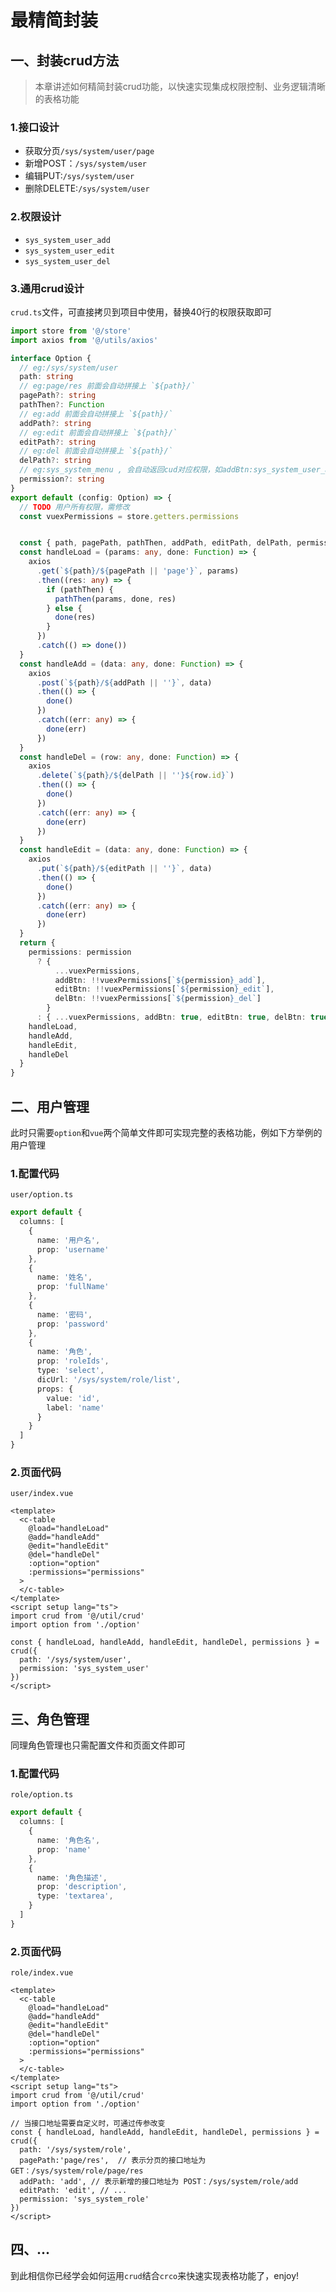 # 最精简封装

## 一、封装crud方法
> 本章讲述如何精简封装crud功能，以快速实现集成权限控制、业务逻辑清晰的表格功能

### 1.接口设计
- 获取分页`/sys/system/user/page`
- 新增POST：`/sys/system/user`
- 编辑PUT:`/sys/system/user`
- 删除DELETE:`/sys/system/user`

### 2.权限设计
- `sys_system_user_add`
- `sys_system_user_edit`
- `sys_system_user_del`

### 3.通用crud设计
`crud.ts`文件，可直接拷贝到项目中使用，替换40行的权限获取即可
```ts
import store from '@/store'
import axios from '@/utils/axios'

interface Option {
  // eg:/sys/system/user
  path: string
  // eg:page/res 前面会自动拼接上 `${path}/`
  pagePath?: string
  pathThen?: Function
  // eg:add 前面会自动拼接上 `${path}/`
  addPath?: string
  // eg:edit 前面会自动拼接上 `${path}/`
  editPath?: string
  // eg:del 前面会自动拼接上 `${path}/`
  delPath?: string
  // eg:sys_system_menu , 会自动返回cud对应权限，如addBtn:sys_system_user_add
  permission?: string
}
export default (config: Option) => {
  // TODO 用户所有权限，需修改
  const vuexPermissions = store.getters.permissions


  const { path, pagePath, pathThen, addPath, editPath, delPath, permission } = config
  const handleLoad = (params: any, done: Function) => {
    axios
      .get(`${path}/${pagePath || 'page'}`, params)
      .then((res: any) => {
        if (pathThen) {
          pathThen(params, done, res)
        } else {
          done(res)
        }
      })
      .catch(() => done())
  }
  const handleAdd = (data: any, done: Function) => {
    axios
      .post(`${path}/${addPath || ''}`, data)
      .then(() => {
        done()
      })
      .catch((err: any) => {
        done(err)
      })
  }
  const handleDel = (row: any, done: Function) => {
    axios
      .delete(`${path}/${delPath || ''}${row.id}`)
      .then(() => {
        done()
      })
      .catch((err: any) => {
        done(err)
      })
  }
  const handleEdit = (data: any, done: Function) => {
    axios
      .put(`${path}/${editPath || ''}`, data)
      .then(() => {
        done()
      })
      .catch((err: any) => {
        done(err)
      })
  }
  return {
    permissions: permission
      ? {
          ...vuexPermissions,
          addBtn: !!vuexPermissions[`${permission}_add`],
          editBtn: !!vuexPermissions[`${permission}_edit`],
          delBtn: !!vuexPermissions[`${permission}_del`]
        }
      : { ...vuexPermissions, addBtn: true, editBtn: true, delBtn: true },
    handleLoad,
    handleAdd,
    handleEdit,
    handleDel
  }
}
```

## 二、用户管理
此时只需要`option`和`vue`两个简单文件即可实现完整的表格功能，例如下方举例的用户管理

### 1.配置代码
`user/option.ts`
```ts
export default {
  columns: [
    {
      name: '用户名',
      prop: 'username'
    },
    {
      name: '姓名',
      prop: 'fullName'
    },
    {
      name: '密码',
      prop: 'password'
    },
    {
      name: '角色',
      prop: 'roleIds',
      type: 'select',
      dicUrl: '/sys/system/role/list',
      props: {
        value: 'id',
        label: 'name'
      }
    }
  ]
}
```
### 2.页面代码
`user/index.vue`
```vue
<template>
  <c-table
    @load="handleLoad"
    @add="handleAdd"
    @edit="handleEdit"
    @del="handleDel"
    :option="option"
    :permissions="permissions"
  >
  </c-table>
</template>
<script setup lang="ts">
import crud from '@/util/crud'
import option from './option'

const { handleLoad, handleAdd, handleEdit, handleDel, permissions } = crud({
  path: '/sys/system/user',
  permission: 'sys_system_user'
})
</script>
```

## 三、角色管理

同理角色管理也只需配置文件和页面文件即可

### 1.配置代码
`role/option.ts`
```ts
export default {
  columns: [
    {
      name: '角色名',
      prop: 'name'
    },
    {
      name: '角色描述',
      prop: 'description',
      type: 'textarea',
    }
  ]
}
```
### 2.页面代码
`role/index.vue`
```vue
<template>
  <c-table
    @load="handleLoad"
    @add="handleAdd"
    @edit="handleEdit"
    @del="handleDel"
    :option="option"
    :permissions="permissions"
  >
  </c-table>
</template>
<script setup lang="ts">
import crud from '@/util/crud'
import option from './option'

// 当接口地址需要自定义时，可通过传参改变
const { handleLoad, handleAdd, handleEdit, handleDel, permissions } = crud({
  path: '/sys/system/role',
  pagePath:'page/res',  // 表示分页的接口地址为 GET：/sys/system/role/page/res
  addPath: 'add', // 表示新增的接口地址为 POST：/sys/system/role/add
  editPath: 'edit', // ...
  permission: 'sys_system_role'
})
</script>
```

## 四、...

到此相信你已经学会如何运用`crud`结合`crco`来快速实现表格功能了，enjoy!
